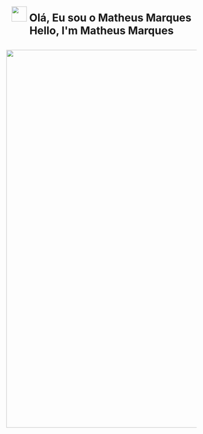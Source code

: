 <h1 align="center">
 <img src="https://media.giphy.com/media/26xBwdIuRJiAIqHwA/giphy.gif" width="40"> Olá, Eu sou o Matheus Marques<br>Hello, I'm Matheus Marques<br><br>
  <img src="https://media.giphy.com/media/eHLnQZXitVrSzvWyLf/giphy.gif" width="1000">
</h1>
